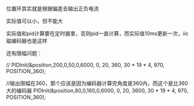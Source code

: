 位置环其实就是根据偏差去输出正负电流

实际值可以小，但不能大

实际值和pid计算要在定时器里，否则pid一直计算，而实际值10ms更新一次，iic磁编码器也是这样

还有限幅问题：

//		PIDInit(&position,200,0,50,0,6000, 0, 20, 360, 30 * 19 * 4, 970, POSITION_360);	

//输出限幅在360，那个应该是因为编码器计算完角度是360内，而这个是比360大的编码器
		PIDInit(&position,80,0,160,0,6000, 0, 20, 3600, 30 * 19 * 4, 970, POSITION_360);